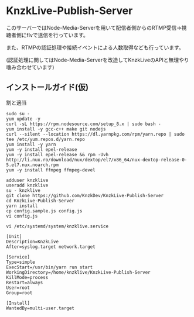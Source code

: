 # KnzkLive-Publish-Server

このサーバーではNode-Media-Serverを用いて配信者側からのRTMP受信→視聴者側にflvで送信を行っています。

また、RTMPの認証処理や接続イベントによる人数取得なども行っています。

(認証処理に関してはNode-Media-Serverを改造してKnzkLiveのAPIと無理やり噛み合わせています)

## インストールガイド(仮)
割と適当

```
sudo su -
yum update -y
curl -sL https://rpm.nodesource.com/setup_8.x | sudo bash -
yum install -y gcc-c++ make git nodejs
curl --silent --location https://dl.yarnpkg.com/rpm/yarn.repo | sudo tee /etc/yum.repos.d/yarn.repo
yum install -y yarn
yum -y install epel-release
yum -y install epel-release && rpm -Uvh http://li.nux.ro/download/nux/dextop/el7/x86_64/nux-dextop-release-0-5.el7.nux.noarch.rpm
yum -y install ffmpeg ffmpeg-devel

adduser knzklive
useradd knzklive
su - knzklive
git clone https://github.com/KnzkDev/KnzkLive-Publish-Server
cd KnzkLive-Publish-Server
yarn install
cp config.sample.js config.js
vi config.js
```

`vi /etc/systemd/system/knzklive.service`
```
[Unit]
Description=KnzkLive
After=syslog.target network.target

[Service]
Type=simple
ExecStart=/usr/bin/yarn run start
WorkingDirectory=/home/knzklive/KnzkLive-Publish-Server
KillMode=process
Restart=always
User=root
Group=root

[Install]
WantedBy=multi-user.target
```